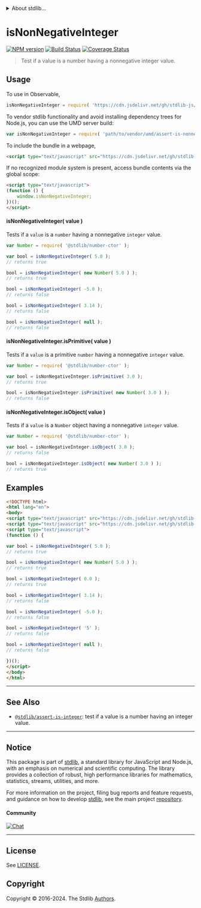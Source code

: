 <!--

@license Apache-2.0

Copyright (c) 2018 The Stdlib Authors.

Licensed under the Apache License, Version 2.0 (the "License");
you may not use this file except in compliance with the License.
You may obtain a copy of the License at

   http://www.apache.org/licenses/LICENSE-2.0

Unless required by applicable law or agreed to in writing, software
distributed under the License is distributed on an "AS IS" BASIS,
WITHOUT WARRANTIES OR CONDITIONS OF ANY KIND, either express or implied.
See the License for the specific language governing permissions and
limitations under the License.

-->


<details>
  <summary>
    About stdlib...
  </summary>
  <p>We believe in a future in which the web is a preferred environment for numerical computation. To help realize this future, we've built stdlib. stdlib is a standard library, with an emphasis on numerical and scientific computation, written in JavaScript (and C) for execution in browsers and in Node.js.</p>
  <p>The library is fully decomposable, being architected in such a way that you can swap out and mix and match APIs and functionality to cater to your exact preferences and use cases.</p>
  <p>When you use stdlib, you can be absolutely certain that you are using the most thorough, rigorous, well-written, studied, documented, tested, measured, and high-quality code out there.</p>
  <p>To join us in bringing numerical computing to the web, get started by checking us out on <a href="https://github.com/stdlib-js/stdlib">GitHub</a>, and please consider <a href="https://opencollective.com/stdlib">financially supporting stdlib</a>. We greatly appreciate your continued support!</p>
</details>

# isNonNegativeInteger

[![NPM version][npm-image]][npm-url] [![Build Status][test-image]][test-url] [![Coverage Status][coverage-image]][coverage-url] <!-- [![dependencies][dependencies-image]][dependencies-url] -->

> Test if a value is a number having a nonnegative integer value.



<section class="usage">

## Usage

To use in Observable,

```javascript
isNonNegativeInteger = require( 'https://cdn.jsdelivr.net/gh/stdlib-js/assert-is-nonnegative-integer@umd/browser.js' )
```

To vendor stdlib functionality and avoid installing dependency trees for Node.js, you can use the UMD server build:

```javascript
var isNonNegativeInteger = require( 'path/to/vendor/umd/assert-is-nonnegative-integer/index.js' )
```

To include the bundle in a webpage,

```html
<script type="text/javascript" src="https://cdn.jsdelivr.net/gh/stdlib-js/assert-is-nonnegative-integer@umd/browser.js"></script>
```

If no recognized module system is present, access bundle contents via the global scope:

```html
<script type="text/javascript">
(function () {
    window.isNonNegativeInteger;
})();
</script>
```

#### isNonNegativeInteger( value )

Tests if a `value` is a `number` having a nonnegative `integer` value.

<!-- eslint-disable no-new-wrappers -->

```javascript
var Number = require( '@stdlib/number-ctor' );

var bool = isNonNegativeInteger( 5.0 );
// returns true

bool = isNonNegativeInteger( new Number( 5.0 ) );
// returns true

bool = isNonNegativeInteger( -5.0 );
// returns false

bool = isNonNegativeInteger( 3.14 );
// returns false

bool = isNonNegativeInteger( null );
// returns false
```

#### isNonNegativeInteger.isPrimitive( value )

Tests if a `value` is a primitive `number` having a nonnegative `integer` value.

<!-- eslint-disable no-new-wrappers -->

```javascript
var Number = require( '@stdlib/number-ctor' );

var bool = isNonNegativeInteger.isPrimitive( 3.0 );
// returns true

bool = isNonNegativeInteger.isPrimitive( new Number( 3.0 ) );
// returns false
```

#### isNonNegativeInteger.isObject( value )

Tests if a `value` is a `Number` object having a nonnegative `integer` value.

<!-- eslint-disable no-new-wrappers -->

```javascript
var Number = require( '@stdlib/number-ctor' );

var bool = isNonNegativeInteger.isObject( 3.0 );
// returns false

bool = isNonNegativeInteger.isObject( new Number( 3.0 ) );
// returns true
```

</section>

<!-- /.usage -->

<section class="examples">

## Examples

<!-- eslint-disable no-new-wrappers -->

<!-- eslint no-undef: "error" -->

```html
<!DOCTYPE html>
<html lang="en">
<body>
<script type="text/javascript" src="https://cdn.jsdelivr.net/gh/stdlib-js/number-ctor@umd/browser.js"></script>
<script type="text/javascript" src="https://cdn.jsdelivr.net/gh/stdlib-js/assert-is-nonnegative-integer@umd/browser.js"></script>
<script type="text/javascript">
(function () {

var bool = isNonNegativeInteger( 5.0 );
// returns true

bool = isNonNegativeInteger( new Number( 5.0 ) );
// returns true

bool = isNonNegativeInteger( 0.0 );
// returns true

bool = isNonNegativeInteger( 3.14 );
// returns false

bool = isNonNegativeInteger( -5.0 );
// returns false

bool = isNonNegativeInteger( '5' );
// returns false

bool = isNonNegativeInteger( null );
// returns false

})();
</script>
</body>
</html>
```

</section>

<!-- /.examples -->

<!-- Section for related `stdlib` packages. Do not manually edit this section, as it is automatically populated. -->

<section class="related">

* * *

## See Also

-   <span class="package-name">[`@stdlib/assert-is-integer`][@stdlib/assert/is-integer]</span><span class="delimiter">: </span><span class="description">test if a value is a number having an integer value.</span>

</section>

<!-- /.related -->

<!-- Section for all links. Make sure to keep an empty line after the `section` element and another before the `/section` close. -->


<section class="main-repo" >

* * *

## Notice

This package is part of [stdlib][stdlib], a standard library for JavaScript and Node.js, with an emphasis on numerical and scientific computing. The library provides a collection of robust, high performance libraries for mathematics, statistics, streams, utilities, and more.

For more information on the project, filing bug reports and feature requests, and guidance on how to develop [stdlib][stdlib], see the main project [repository][stdlib].

#### Community

[![Chat][chat-image]][chat-url]

---

## License

See [LICENSE][stdlib-license].


## Copyright

Copyright &copy; 2016-2024. The Stdlib [Authors][stdlib-authors].

</section>

<!-- /.stdlib -->

<!-- Section for all links. Make sure to keep an empty line after the `section` element and another before the `/section` close. -->

<section class="links">

[npm-image]: http://img.shields.io/npm/v/@stdlib/assert-is-nonnegative-integer.svg
[npm-url]: https://npmjs.org/package/@stdlib/assert-is-nonnegative-integer

[test-image]: https://github.com/stdlib-js/assert-is-nonnegative-integer/actions/workflows/test.yml/badge.svg?branch=main
[test-url]: https://github.com/stdlib-js/assert-is-nonnegative-integer/actions/workflows/test.yml?query=branch:main

[coverage-image]: https://img.shields.io/codecov/c/github/stdlib-js/assert-is-nonnegative-integer/main.svg
[coverage-url]: https://codecov.io/github/stdlib-js/assert-is-nonnegative-integer?branch=main

<!--

[dependencies-image]: https://img.shields.io/david/stdlib-js/assert-is-nonnegative-integer.svg
[dependencies-url]: https://david-dm.org/stdlib-js/assert-is-nonnegative-integer/main

-->

[chat-image]: https://img.shields.io/gitter/room/stdlib-js/stdlib.svg
[chat-url]: https://app.gitter.im/#/room/#stdlib-js_stdlib:gitter.im

[stdlib]: https://github.com/stdlib-js/stdlib

[stdlib-authors]: https://github.com/stdlib-js/stdlib/graphs/contributors

[umd]: https://github.com/umdjs/umd
[es-module]: https://developer.mozilla.org/en-US/docs/Web/JavaScript/Guide/Modules

[deno-url]: https://github.com/stdlib-js/assert-is-nonnegative-integer/tree/deno
[deno-readme]: https://github.com/stdlib-js/assert-is-nonnegative-integer/blob/deno/README.md
[umd-url]: https://github.com/stdlib-js/assert-is-nonnegative-integer/tree/umd
[umd-readme]: https://github.com/stdlib-js/assert-is-nonnegative-integer/blob/umd/README.md
[esm-url]: https://github.com/stdlib-js/assert-is-nonnegative-integer/tree/esm
[esm-readme]: https://github.com/stdlib-js/assert-is-nonnegative-integer/blob/esm/README.md
[branches-url]: https://github.com/stdlib-js/assert-is-nonnegative-integer/blob/main/branches.md

[stdlib-license]: https://raw.githubusercontent.com/stdlib-js/assert-is-nonnegative-integer/main/LICENSE

<!-- <related-links> -->

[@stdlib/assert/is-integer]: https://github.com/stdlib-js/assert-is-integer/tree/umd

<!-- </related-links> -->

</section>

<!-- /.links -->
